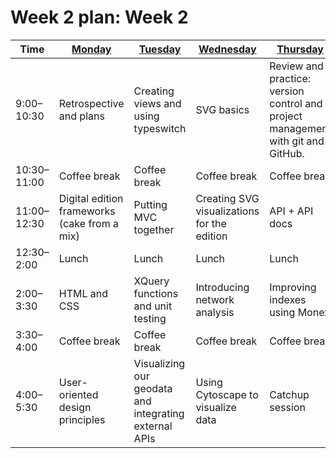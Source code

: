# Week 2 plan: Week 2

Time | [Monday](week_2_day_1_plan.md) |[Tuesday](week_2_day_2_plan.md) |[Wednesday](week_2_day_3_plan.md) |[Thursday](week_2_day_4_plan.md) |[Friday](week_2_day_5_plan.md) |
---- | ---- | ---- | ---- | ---- | ----
9:00–10:30 |  Retrospective and plans | Creating views and using typeswitch | SVG basics | Review and practice: version control and project management with git and GitHub. | Modeling choices 
10:30–11:00 |  Coffee break | Coffee break | Coffee break | Coffee break | Coffee break 
11:00–12:30 |  Digital edition frameworks (cake from a mix) | Putting MVC together | Creating SVG visualizations for the edition | API + API docs | Implementation choices 
12:30–2:00 |  Lunch | Lunch | Lunch | Lunch | Lunch 
2:00–3:30 |  HTML and CSS | XQuery functions and unit testing | Introducing network analysis | Improving indexes using Monex | Your edition 
3:30–4:00 |  Coffee break | Coffee break | Coffee break | Coffee break | Coffee break 
4:00–5:30 |  User-oriented design principles | Visualizing our geodata and integrating external APIs | Using Cytoscape to visualize data | Catchup session | Your edition 
